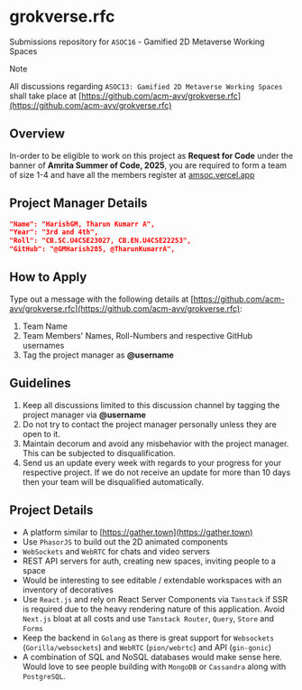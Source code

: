 # grokverse.rfc
Submissions repository for `ASOC16` - Gamified 2D Metaverse Working Spaces

> [!NOTE]
All discussions regarding `ASOC13: Gamified 2D Metaverse Working Spaces` shall take place at [https://github.com/acm-avv/grokverse.rfc](https://github.com/acm-avv/grokverse.rfc)

## Overview
In-order to be eligible to work on this project as **Request for Code** under the banner of **Amrita Summer of Code, 2025**, you are required to form a team of size 1-4 and have all the members register at [amsoc.vercel.app](https://amsoc.vercel.app)

## Project Manager Details
```json
"Name": "HarishGM, Tharun Kumarr A",
"Year": "3rd and 4th",
"Roll": "CB.SC.U4CSE23027, CB.EN.U4CSE22253",
"GitHub": "@GMHarish285, @TharunKumarrA",
```

## How to Apply
Type out a message with the following details at [https://github.com/acm-avv/grokverse.rfc](https://github.com/acm-avv/grokverse.rfc):
1. Team Name
2. Team Members' Names, Roll-Numbers and respective GitHub usernames
3. Tag the project manager as **@username**

## Guidelines
1. Keep all discussions limited to this discussion channel by tagging the project manager via **@username**
2. Do not try to contact the project manager personally unless they are open to it.
4. Maintain decorum and avoid any misbehavior with the project manager. This can be subjected to disqualification.
5. Send us an update every week with regards to your progress for your respective project. If we do not receive an update for more than 10 days then your team will be disqualified automatically.

## Project Details
-   A platform similar to [https://gather.town](https://gather.town)
-   Use `PhasorJS` to build out the 2D animated components
-   `WebSockets` and `WebRTC` for chats and video servers
-   REST API servers for auth, creating new spaces, inviting people to a space
-   Would be interesting to see editable / extendable workspaces with an inventory of decoratives
-   Use `React.js` and rely on React Server Components via `Tanstack` if SSR is required due to the heavy rendering nature of this application. Avoid `Next.js` bloat at all costs and use `Tanstack Router`, `Query`, `Store` and `Forms`
-   Keep the backend in `Golang` as there is great support for `Websockets` (`Gorilla/websockets`) and `WebRTC` (`pion/webrtc`) and API (`gin-gonic`)
-   A combination of SQL and NoSQL databases would make sense here. Would love to see people building with `MongoDB` or `Cassandra` along with `PostgreSQL`.
